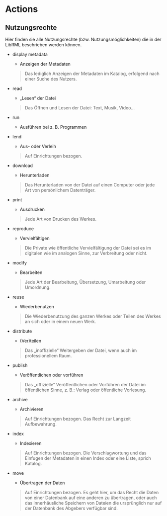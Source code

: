 # Actions
## Nutzungsrechte

Hier finden sie alle Nutzungsrechte (bzw. Nutzungsmöglichkeiten) die in der LibRML beschrieben werden können. 


- display metadata 
    - Anzeigen der Metadaten
    > Das lediglich Anzeigen der Metadaten im Katalog, erfolgend nach einer Suche des Nutzers.

- read 
    - „Lesen“ der Datei
    > Das Öffnen und Lesen der Datei: Text, Musik, Video…

- run 
    - Ausführen bei z. B. Programmen

- lend 
    - Aus- oder Verleih
    > Auf Einrichtungen bezogen.

- download 
    - Herunterladen
    > Das Herunterladen von der Datei auf einen Computer oder jede Art von persönlichem Datenträger.

- print 
    - Ausdrucken
    > Jede Art von Drucken des Werkes.

- reproduce 
    - Vervielfältigen
    > Die Private wie öffentliche Vervielfältigung der Datei sei es im digitalen wie im analogen Sinne, zur Verbreitung oder nicht.

- modify 
    - Bearbeiten
    > Jede Art der Bearbeitung, Übersetzung, Umarbeitung oder Umordnung.

- reuse 
    - Wiederbenutzen
    > Die Wiederbenutzung des ganzen Werkes oder Teilen des Werkes an sich oder in einem neuen Werk.

- distribute 
    - (Ver)teilen
    > Das „inoffizielle“ Weitergeben der Datei, wenn auch im professionellem Raum.

- publish 
    - Veröffentlichen oder vorführen
    > Das „offizielle“ Veröffentlichen oder Vorführen der Datei im öffentlichen Sinne, z. B.: Verlag oder öffentliche Vorlesung.

- archive 
    - Archivieren
    > Auf Einrichtungen bezogen. Das Recht zur Langzeit Aufbewahrung.

- index 
    - Indexieren
    > Auf Einrichtungen bezogen. Die Verschlagwortung und das Einfugen der Metadaten in einen Index oder eine Liste, sprich Katalog.

- move 
    - Übertragen der Daten
    > Auf Einrichtungen bezogen. Es geht hier, um das Recht die Daten von einer Datenbank auf eine anderen zu übertragen, oder auch das innerhäusliche Speichern von Dateien die ursprünglich nur auf der Datenbank des Abgebers verfügbar sind.
